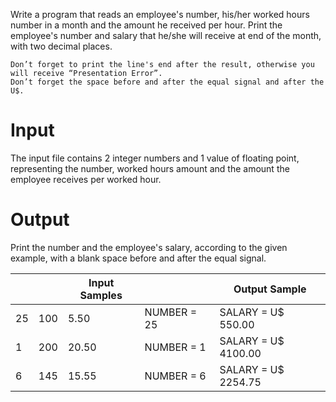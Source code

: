 

Write a program that reads an employee's number, his/her worked hours number in a month and the amount he received per hour. Print the employee's number and salary that he/she will receive at end of the month, with two decimal places.

    Don’t forget to print the line's end after the result, otherwise you will receive “Presentation Error”.
    Don’t forget the space before and after the equal signal and after the U$.

# Input

The input file contains 2 integer numbers and 1 value of floating point, representing the number, worked hours amount and the amount the employee receives per worked hour.

# Output

Print the number and the employee's salary, according to the given example, with a blank space before and after the equal signal.

| 	 |		|Input Samples| 		  |Output Sample 		|
|----|------|-------------|-----------|---------------------|
|  25| 100  | 5.50   	  |NUMBER = 25| SALARY = U$ 550.00  |
|  1 |  200 |20.50        |NUMBER = 1 | SALARY = U$ 4100.00 |
|  6 |  145 |15.55        |NUMBER = 6 | SALARY = U$ 2254.75 |